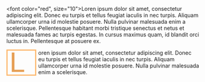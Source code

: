 
<font color="red", size="10">L</font>oren ipsum dolor sit amet, consectetur adipiscing elit. Donec eu turpis et tellus feugiat iaculis in nec turpis. Aliquam ullamcorper urna id molestie posuere. Nulla pulvinar malesuada enim a scelerisque. Pellentesque habitant morbi tristique senectus et netus et malesuada fames ac turpis egestas. In cursus maximus quam, id blandit orci luctus in. Pellentesque at posuere ex.

<font style="font-family: Bell MT, sans-serif; font-size:55pt; font-style:regular; width: .85em; line-height: 53px; float: left; color: #e69f55; border: solid #FE9626A6; padding-top: 5px; padding-bottom: 5px; padding-right: 5px; padding-left: 5px; margin-right: 5px; margin-bottom: -5px;">L</font>oren ipsum dolor sit amet, consectetur adipiscing elit. Donec eu turpis et tellus feugiat iaculis in nec turpis. Aliquam ullamcorper urna id molestie posuere. Nulla pulvinar malesuada enim a scelerisque. 